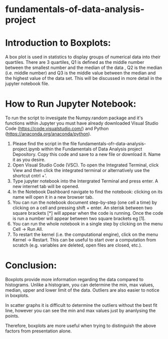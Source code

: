 # fundamentals-of-data-analysis-project
# Introduction to Boxplots:
A box plot is used in statistics to display groups of numerical data into their quartiles. There are 3 quartiles, Q1 is defined as the middle number between the smallest number and the median of the data , Q2 is the median (i.e. middle number) and Q3 is the middle value between the median and the highest value of the data set. This will be discussed in more detail in the jupyter notebook file.

# How to Run Jupyter Notebook:
To run the script to invesigate the Numpy.random package and it's functions within Jupyter you must have already downloaded Visual Studio Code (https://code.visualstudio.com/) and Python (https://anaconda.org/anaconda/python).

1. Please find the script in the file fundamentals-ofr-data-analysis-project.ipynb within the Fundamentals of Data Analysis project Depository. Copy this code and save to a new file or download it. Name it as you desire.
2. Open Visual Studio Code (VSC). To open the Integrated Terminal, click View and then click the integrated terminal or alternatively use the shortcut cntrl +'.
3. Type jupyter notebook into the Intergrated Terminal and press enter. A new internet tab will be opened.
4. In the Notebook Dashboard navigate to find the notebook: clicking on its name will open it in a new browser tab.
5. You can run the notebook document step-by-step (one cell a time) by clicking on a cell and pressing shift + enter. An sterisk between two square brackets [*] will appear when the code is running. Once the code is run a number will appear between two square brackets eg [1].
6. You can run the whole notebook in a single step by clicking on the menu Cell -> Run All.
7. To restart the kernel (i.e. the computational engine), click on the menu Kernel -> Restart. This can be useful to start over a computation from scratch (e.g. variables are deleted, open files are closed, etc.).



# Conclusion:

Boxplots provide more information regarding the data compared to histograms. Unlike a histogram, you can determine the min, max values, median, upper and lower limit of the data. Outliers are also easier to notice in boxplots. 

In scatter graphs it is difficult to determine the outliers without the best fit line, however you can see the min and max values just by ananlysing the points.

Therefore, boxplots are more useful when trying to distinguish the above factors from presentation alone.
